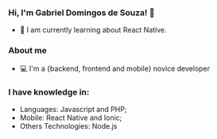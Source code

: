 ### Hi, I'm Gabriel Domingos de Souza! 👋

- 🌱 I am currently learning about React Native.

### About me

- :computer: I'm a {backend, frontend and mobile} novice developer

### I have knowledge in:

 - Languages: Javascript and PHP;
 - Mobile: React Native and Ionic;
 - Others Technologies: Node.js

<!--
**gabrields03/gabrields03** is a ✨ _special_ ✨ repository because its `README.md` (this file) appears on your GitHub profile.

Here are some ideas to get you started:

- 🔭 I’m currently working on ...
- 🌱 I’m currently learning ...
- 👯 I’m looking to collaborate on ...
- 🤔 I’m looking for help with ...
- 💬 Ask me about ...
- 📫 How to reach me: ...
- 😄 Pronouns: ...
- ⚡ Fun fact: ...
-->
